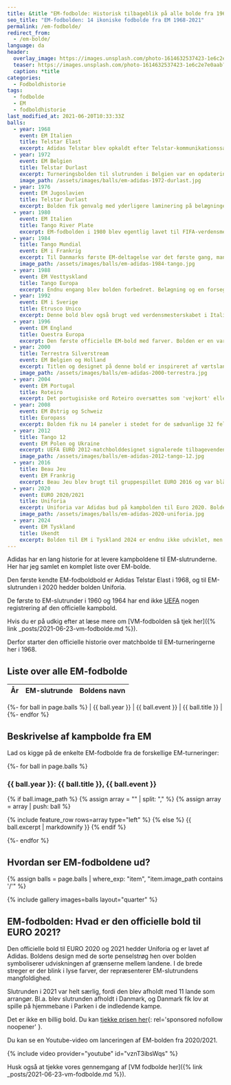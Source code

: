 ```yaml
---
title: &title "EM-fodbolde: Historisk tilbageblik på alle bolde fra 1968-2021"
seo_title: "EM-fodbolden: 14 ikoniske fodbolde fra EM 1968-2021"
permalink: /em-fodbolde/
redirect_from:
  - /em-bolde/
language: da
header:
  overlay_image: https://images.unsplash.com/photo-1614632537423-1e6c2e7e0aab?ixid=MnwxMjA3fDB8MHxwaG90by1wYWdlfHx8fGVufDB8fHx8&ixlib=rb-1.2.1&auto=format&fit=crop&h=600&w=1200&q=10
  teaser: https://images.unsplash.com/photo-1614632537423-1e6c2e7e0aab?ixid=MnwxMjA3fDB8MHxwaG90by1wYWdlfHx8fGVufDB8fHx8&ixlib=rb-1.2.1&auto=format&fit=crop&h=300&w=400&q=10
  caption: *title
categories:
  - Fodboldhistorie
tags:
  - fodbolde
  - EM
  - fodboldhistorie
last_modified_at: 2021-06-20T10:33:33Z
balls:
  - year: 1968
    event: EM Italien
    title: Telstar Elast
    excerpt: Adidas Telstar blev opkaldt efter Telstar-kommunikationssatellitten, som lignede fodbolden lidt. Et klassisk udseende for en fodbold. Og helt sikkert en af de ikoniske fodbolde til EM.
  - year: 1972
    event: EM Belgien
    title: Telstar Durlast
    excerpt: Turneringsbolden til slutrunden i Belgien var en opdatering af bolden fra fire år tidligere. Telstar Durlast indeholdt en ny belægning, som gjorde bolden mere modstandsdygtighed over for vand.
    image_path: /assets/images/balls/em-adidas-1972-durlast.jpg
  - year: 1976
    event: EM Jugoslavien
    title: Telstar Durlast
    excerpt: Bolden fik genvalg med yderligere laminering på belægningen, så den var endnu mere modstandsdygtig over for vand.
  - year: 1980
    event: EM Italien
    title: Tango River Plate
    excerpt: EM-fodbolden i 1980 blev egentlig lavet til FIFA-verdensmesterskabet i 1978. Titlen og bolden var inspireret af værtslandet til VM Argentina. Men første gang Tango var en del af EURO-mesterskaberne.
  - year: 1984
    title: Tango Mundial
    event: EM i Frankrig
    excerpt: Til Danmarks første EM-deltagelse var det første gang, man spillede med en fodbold, som ikke var lavet af læder. Det virkede som om Platini var rigtig godt tilfreds med det. Dette var også første gang man havde lavet en officiel kampbold med et særligt design til EM-slutrunden. Det nye materiale havde et forbedret lagsystem og en forstærkning af polstringen på bolden.
    image_path: /assets/images/balls/em-adidas-1984-tango.jpg
  - year: 1988
    event: EM Vesttyskland
    title: Tango Europa
    excerpt: Endnu engang blev bolden forbedret. Belægning og en forsegling af sømmene beskytter bolden mod vandindtrængning.
  - year: 1992
    event: EM i Sverige
    title: Etrusco Unico
    excerpt: Denne bold blev også brugt ved verdensmesterskabet i Italien 1990 og sommer-OL 1992 i Barcelona. Navnet på bolden er inspirereet af Italiens antikke historie og etruskernes kunst. Tre etruskiske løvehoveder pryder hver af de 20 tangotriader.
  - year: 1996
    event: EM England
    title: Questra Europa
    excerpt: Den første officielle EM-bold med farver. Bolden er en variant af Questra, der blev brugt til verdensmesterskabet i 1994 i USA. Designet med løver og røde roser er inspireret af værtslandet England.
  - year: 2000
    title: Terrestra Silverstream
    event: EM Belgien og Holland
    excerpt: Titlen og designet på denne bold er inspireret af værtslandene Belgien og Holland. Igen har Adidas udviklet bolden. Den har fået et nyt ydre lag, der gør bolden blødere at røre ved, lettere at kontrollere og mere præcis.
    image_path: /assets/images/balls/em-adidas-2000-terrestra.jpg
  - year: 2004
    event: EM Portugal
    title: Roteiro
    excerpt: Det portugisiske ord Roteiro oversættes som 'vejkort' eller 'navigationskort' for at mindes opdagelser af portugisiske opdagelsesrejsende, fx Vasco da Gama, i det 15. og 16. århundrede. Hver enkelt kampbold fik for første gang ved en større turnering indskrevet navnene på holdene, datoen, stadion og koordinaterne til midtercirklen. Det giver et nyt perspektiv til det at få kampbolden efter kampen.
  - year: 2008
    event: EM Østrig og Schweiz
    title: Europass
    excerpt: Bolden fik nu 14 paneler i stedet for de sædvanlige 32 felter. Europass havde en særlig tekstur på overfladen. EM-bolden var designet til at give målmænd og markspillere mere greb om bolden. I finalen spiollede man med en Europass Gloria-bold i sølv.
  - year: 2012
    title: Tango 12
    event: EM Polen og Ukraine
    excerpt: UEFA EURO 2012-matchbolddesignet signalerede tilbagevenden til Tango-serien i 1980'erne. Farverne var inspireret af flagene fra værter Polen og Ukraine. Indgraveret i Tango-designet var tre skræddersyede grafikker, der fejrede den dekorative papirskæringskunst, som var en tradition i landdistrikterne i begge værtslande.
    image_path: /assets/images/balls/em-adidas-2012-tango-12.jpg
  - year: 2016
    title: Beau Jeu
    event: EM Frankrig
    excerpt: Beau Jeu blev brugt til gruppespillet EURO 2016 og var blå, hvid og rød til ære for værter Frankrigs flag. I knockout-fasen af turneringen spillede man videre med en designvariant af Beau Jeu, som man kaldte Fracas.
  - year: 2020
    event: EURO 2020/2021
    title: Uniforia
    excerpt: Uniforia var Adidas bud på kampbolden til Euro 2020. Bolden blev afsløret i november 2019 og er opkaldt efter både den samhørighed og eufori en slutrunde fra øverste hylde medfører. EURO 2020 finder sted i 11 europæiske lande, og Uniforia er designet til at fejre denne inklusivitet.
    image_path: /assets/images/balls/em-adidas-2020-uniforia.jpg
  - year: 2024
    event: EM Tyskland
    title: Ukendt
    excerpt: Bolden til EM i Tyskland 2024 er endnu ikke udviklet, men vi glæder os allerede til at se den.
---
```


Adidas har en lang historie for at levere kampboldene til EM-slutrunderne. Her har jeg samlet en komplet liste over EM-bolde.

Den første kendte EM-fodboldbold er Adidas Telstar Elast i 1968, og til EM-slutrunden i 2020 hedder bolden Uniforia.

De første to EM-slutrunder i 1960 og 1964 har end ikke [UEFA](https://www.uefa.com/uefaeuro-2020/news/025e-0fc6971c8220-0ceba795a115-1000--every-euro-match-ball/) nogen registrering af den officielle kampbold.

Hvis du er på udkig efter at læse mere om [VM-fodbolden så tjek her]({% link _posts/2021-06-23-vm-fodbolde.md %}).

Derfor starter den officielle historie over matchbolde til EM-turneringerne her i 1968.

## Liste over alle EM-fodbolde

| År | EM-slutrunde | Boldens navn |
|-|-|-|
{%- for ball in page.balls %}
| {{ ball.year }} | {{ ball.event }} | {{ ball.title }} |
{%- endfor %}

## Beskrivelse af kampbolde fra EM

Lad os kigge på de enkelte EM-fodbolde fra de forskellige EM-turneringer:

{%- for ball in page.balls %}
### {{ ball.year }}: {{ ball.title }}, {{ ball.event }}

{% if ball.image_path %}
{% assign array = "" | split: "," %}
{% assign array = array | push: ball %}

{% include feature_row rows=array type="left" %}
{% else %}
{{ ball.excerpt | markdownify }}
{% endif %}

{%- endfor %}

## Hvordan ser EM-fodboldene ud?

{% assign balls = page.balls | where_exp: "item", "item.image_path contains '/'" %}

{% include gallery images=balls layout="quarter" %}

## EM-fodbolden: Hvad er den officielle bold til EURO 2021?

Den officielle bold til EURO 2020 og 2021 hedder Uniforia og er lavet af Adidas. Boldens design med de sorte penselstrøg hen over bolden symboliserer udviskningen af grænserne mellem landene. I de brede streger er der blink i lyse farver, der repræsenterer EM-slutrundens mangfoldighed.

Slutrunden i 2021 var helt særlig, fordi den blev afholdt med 11 lande som arrangør. Bl.a. blev slutrunden afholdt i Danmark, og Danmark fik lov at spille på hjemmebane i Parken i de indledende kampe.

Det er ikke en billig bold. Du kan [tjekke prisen her](https://www.partner-ads.com/dk/klikbanner.php?partnerid=28187&bannerid=16532&htmlurl=https://www.billigsport24.dk/fodbold/fodboldudstyr/fodbolde){: rel='sponsored nofollow noopener' }.

Du kan se en Youtube-video om lanceringen af EM-bolden fra 2020/2021.

{% include video provider="youtube" id="vznT3ibsWqs" %}

Husk også at tjekke vores gennemgang af [VM fodbolde her]({% link _posts/2021-06-23-vm-fodbolde.md %}).
